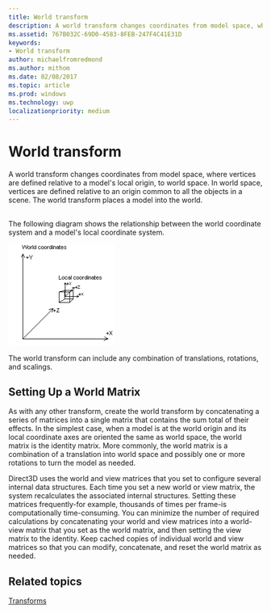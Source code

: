 ```yaml
---
title: World transform
description: A world transform changes coordinates from model space, where vertices are defined relative to a model's local origin, to world space.
ms.assetid: 767B032C-69D0-4583-8FEB-247F4C41E31D
keywords:
- World transform
author: michaelfromredmond
ms.author: mithom
ms.date: 02/08/2017
ms.topic: article
ms.prod: windows
ms.technology: uwp
localizationpriority: medium
---
```


# World transform


A world transform changes coordinates from model space, where vertices are defined relative to a model's local origin, to world space. In world space, vertices are defined relative to an origin common to all the objects in a scene. The world transform places a model into the world.

## <span id="What_Is_a_World_Transform"></span><span id="what_is_a_world_transform"></span><span id="WHAT_IS_A_WORLD_TRANSFORM"></span>


The following diagram shows the relationship between the world coordinate system and a model's local coordinate system.

![diagram of how world coordinates and local coordinates are related](images/worldcrd.png)

The world transform can include any combination of translations, rotations, and scalings.

## <span id="SETTING_UP_A_WORLD_MATRIX.XML"></span>Setting Up a World Matrix


As with any other transform, create the world transform by concatenating a series of matrices into a single matrix that contains the sum total of their effects. In the simplest case, when a model is at the world origin and its local coordinate axes are oriented the same as world space, the world matrix is the identity matrix. More commonly, the world matrix is a combination of a translation into world space and possibly one or more rotations to turn the model as needed.

Direct3D uses the world and view matrices that you set to configure several internal data structures. Each time you set a new world or view matrix, the system recalculates the associated internal structures. Setting these matrices frequently-for example, thousands of times per frame-is computationally time-consuming. You can minimize the number of required calculations by concatenating your world and view matrices into a world-view matrix that you set as the world matrix, and then setting the view matrix to the identity. Keep cached copies of individual world and view matrices so that you can modify, concatenate, and reset the world matrix as needed.

## <span id="related-topics"></span>Related topics


[Transforms](transforms.md)

 

 




